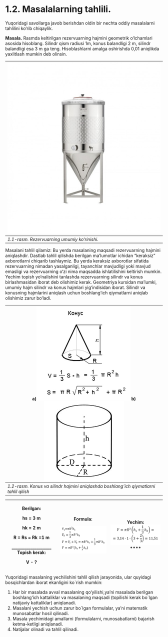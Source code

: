 # 1.2. Masalalarning tahlili.

Yuqoridagi savollarga javob berishdan oldin bir nechta oddiy masalalarni tahlilini ko‘rib chiqaylik.

**Masala.** Rasmda keltirilgan rezervuarning hajmini geometrik o‘lchamlari asosida hisoblang. Silindr qism radiusi 1m, konus balandligi 2 m, silindr balandligi esa 3 m ga teng. Hisoblashlarni amalga oshirishda 0,01 aniqlikda yaxlitlash mumkin deb olinsin.

| <img src="../../.gitbook/assets/0" alt="CUVE CYLINDRO CONIQUE ZKG - Amos Industrie" data-size="original"> |
| --------------------------------------------------------------------------------------------------------- |
| _1.1-rasm. Rezervuarning umumiy ko‘rinishi._                                                              |

Masalani tahlil qilamiz: Bu yerda masalaning maqsadi rezervuarning hajmini aniqlashdir. Dastlab tahlil qilishda berilgan ma’lumotlar ichidan “keraksiz” axborotlarni chiqarib tashlaymiz. Bu yerda keraksiz axborotlar sifatida rezervuarning nimadan yasalganligi, tayanchlar mavjudligi yoki mavjud emasligi va rezervuarning o‘zi nima maqsadda ishlatilishini keltirish mumkin. Yechim topish yo‘nalishini tanlashda rezervuarning silindr va konus birlashmasidan iborat deb olishimiz kerak. Geometriya kursidan ma’lumki, umumiy hajm silindr va konus hajmlari yig‘indisidan iborat. Silindr va konusning hajmlarini aniqlash uchun boshlang‘ich qiymatlarni aniqlab olishimiz zarur bo‘ladi.

| a)![Чему равна площадь конуса? Решение и ответ!](../../.gitbook/assets/1) b)![Онлайн калькулятор объема цилиндра. Как узнать объем цилиндра.](../../.gitbook/assets/2) |
| ---------------------------------------------------------------------------------------------------------------------------------------------------------------------- |
| _1.2-rasm. Konus va silindr hajmini aniqlashda boshlang’ich qiymatlarni tahlil qilish_                                                                                 |

| <p><strong>Berilgan:</strong></p><p>hs = 3 m</p><p>hk = 2 m</p><p>R = Rs = Rk =1 m</p><p>___________________ <strong>Topish kerak:</strong></p><p>V - ?</p> | <p><strong>Formula:</strong></p><p><img src="../../.gitbook/assets/image (5) (1).png" alt="" data-size="original"></p> | **Yechim:** ![](<../../.gitbook/assets/image (1) (1) (1).png>)\*\*\*\* |
| ----------------------------------------------------------------------------------------------------------------------------------------------------------- | ---------------------------------------------------------------------------------------------------------------------- | ---------------------------------------------------------------------- |

Yuqoridagi masalaning yechilishini tahlil qilish jarayonida, ular quyidagi bosqichlardan iborat ekanligini ko\`rish mumkin:

1. Har bir masalada avval masalaning qo‘yilishi,ya’ni masalada berilgan boshlang‘ich kattaliklar va masalaning maqsadi (topilishi kerak bo\`lgan natijaviy kattaliklar) aniqlanadi.
2. Masalani yechish uchun zarur bo\`lgan formulalar, ya’ni matematik munosabatlar hosil qilinadi.
3. Masala yechimidagi amallarni (formulalarni, munosabatlarni) bajarish ketma-ketligi aniqlanadi.
4. Natijalar olinadi va tahlil qilinadi.
